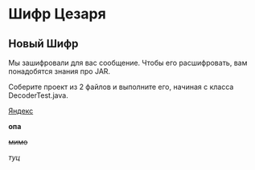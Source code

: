 # Шифр Цезаря
## Новый Шифр
Мы зашифровали для вас сообщение. Чтобы его расшифровать, вам понадобятся знания про JAR.

Соберите проект из 2 файлов и выполните его, начиная с класса DecoderTest.java.

[Яндекс](https://www.yandex.ru "Я Yandex!")

**опа**

~~мимо~~

_туц_

